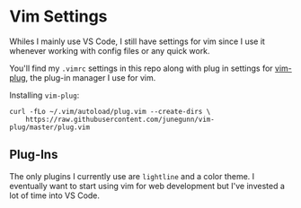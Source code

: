 # Vim Settings

Whiles I mainly use VS Code, I still have settings for vim since I use it whenever working with config files or any quick work.

You'll find my `.vimrc` settings in this repo along with plug in settings for [vim-plug](https://github.com/junegunn/vim-plug), the plug-in manager I use for vim.

Installing `vim-plug`:

```
curl -fLo ~/.vim/autoload/plug.vim --create-dirs \
    https://raw.githubusercontent.com/junegunn/vim-plug/master/plug.vim
```

## Plug-Ins

The only plugins I currently use are `lightline` and a color theme. I eventually want to start using vim for web development but I've invested a lot of time into VS Code. 